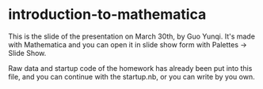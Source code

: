 # introduction-to-mathematica

This is the slide of the presentation on March 30th, by Guo Yunqi. It's made with Mathematica and you can open it in slide show form with Palettes -> Slide Show.

Raw data and startup code of the homework has already been put into this file, and you can continue with the startup.nb, or you can write by you own.
